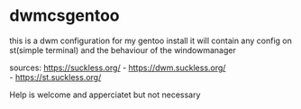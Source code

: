# dwmcsgentoo
this is a dwm configuration for my gentoo install 
it will contain any config on st(simple terminal) and the behaviour of the windowmanager


sources: https://suckless.org/
       - https://dwm.suckless.org/  
       - https://st.suckless.org/
      
Help is welcome and apperciatet but not necessary 
